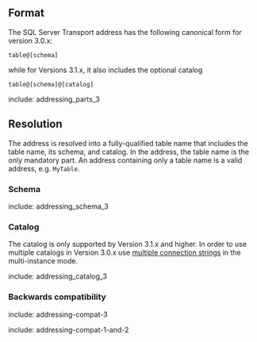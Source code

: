 ## Format

The SQL Server Transport address has the following canonical form for version 3.0.x:

```
table@[schema]
```

while for Versions 3.1.x, it also includes the optional catalog

```
table@[schema]@[catalog]
```

include: addressing_parts_3


## Resolution

The address is resolved into a fully-qualified table name that includes the table name, its schema, and catalog. In the address, the table name is the only mandatory part. An address containing only a table name is a valid address, e.g. `MyTable`.


### Schema

include: addressing_schema_3


### Catalog

The catalog is only supported by Version 3.1.x and higher. In order to use multiple catalogs in Version 3.0.x use [multiple connection strings](/transports/sql/connection-settings.md?version=SqlTransportLegacySystemClient_3#multiple-connection-strings) in the multi-instance mode.

include: addressing_catalog_3


### Backwards compatibility

include: addressing-compat-3

include: addressing-compat-1-and-2
